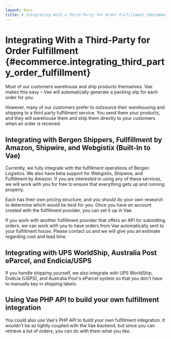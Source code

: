 ```yaml
---
layout: docs
title: # Integrating With a Third-Party for Order Fulfillment {#ecommerce.integrating_third_party_order_fulfillment}
---
```


# Integrating With a Third-Party for Order Fulfillment {#ecommerce.integrating_third_party_order_fulfillment}

Most of our customers warehouse and ship products themselves. Vae makes
this easy – Vae will automatically generate a packing slip for each
order for you.

However, many of our customers prefer to outsource their warehousing and
shipping to a third party fulfillment service. You send them your
products, and they will warehouse them and ship them directly to your
customers when an order is received.

## Integrating with Bergen Shippers, Fullfillment by Amazon, Shipwire, and Webgistix (Built-In to Vae)

Currently, we fully integrate with the fulfillment operations of Bergen
Logistics. We also have beta support for Webgistix, Shipwire, and
Fulfillment by Amazon. If you are interested in using any of these
services, we will work with you for free to ensure that everything gets
up and running properly.

Each has their own pricing structure, and you should do your own
research to determine which would be best for you. Once you have an
account created with the fulfillment provider, you can set it up in Vae.

If you work with another fulfillment provider that offers an API for
submitting orders, we can work with you to have orders from Vae
automatically sent to your fulfillment house. Please contact us and we
will give you an estimate regarding cost and lead time.

## Integrating with UPS WorldShip, Australia Post eParcel, and Endicia/USPS

If you handle shipping yourself, we also integrate with UPS WorldShip,
Endicia (USPS), and Australia Post's eParcel system so that you don't
have to manually key in shipping labels.

## Using Vae PHP API to build your own fulfillment integration

You could also use Vae's PHP API to build your own fulfillment
integration. It wouldn't be as tightly coupled with the Vae backend, but
since you can retrieve a list of orders, you can do with them what you
like.
